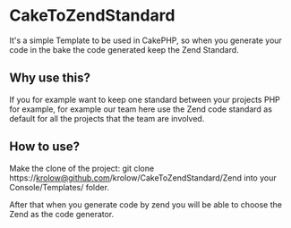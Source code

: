 # CakeToZendStandard

It's a simple Template to be used in CakePHP, so when you generate your code in the bake the code generated keep the Zend Standard.

## Why use this?

If you for example want to keep one standard between your projects PHP for example, for example our team here use the Zend code standard as default for all the projects that the team are involved.

## How to use?

Make the clone of the project: git clone https://krolow@github.com/krolow/CakeToZendStandard/Zend  into your Console/Templates/ folder.

After that when you generate code by zend you will be able to choose the Zend as the code generator.
